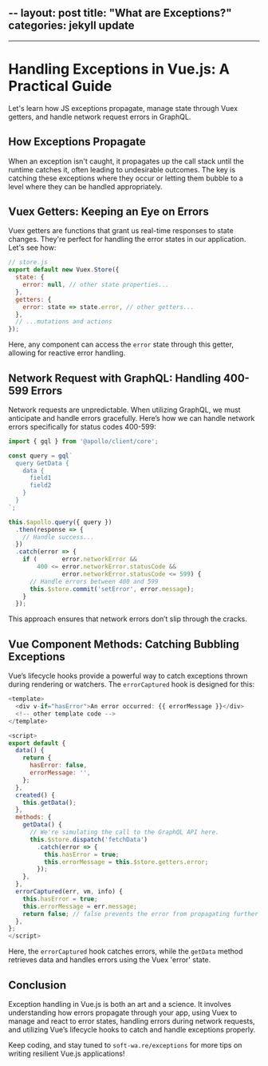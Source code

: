 --
layout: post
title:  "What are Exceptions?"
categories: jekyll update
---

---
# Handling Exceptions in Vue.js: A Practical Guide

Let's learn how JS exceptions propagate, manage state through Vuex getters, and handle network request errors in GraphQL.

## How Exceptions Propagate

When an exception isn't caught, it propagates up the call stack until the runtime catches it, often leading to undesirable outcomes. The key is catching these exceptions where they occur or letting them bubble to a level where they can be handled appropriately.

## Vuex Getters: Keeping an Eye on Errors

Vuex getters are functions that grant us real-time responses to state changes. They're perfect for handling the error states in our application. Let's see how:

```javascript
// store.js
export default new Vuex.Store({
  state: {
    error: null, // other state properties...
  },
  getters: {
    error: state => state.error, // other getters...
  },
  // ...mutations and actions
});
```

Here, any component can access the `error` state through this getter, allowing for reactive error handling.

## Network Request with GraphQL: Handling 400-599 Errors

Network requests are unpredictable. When utilizing GraphQL, we must anticipate and handle errors gracefully. Here’s how we can handle network errors specifically for status codes 400-599:

```javascript
import { gql } from '@apollo/client/core';

const query = gql`
  query GetData {
    data {
      field1
      field2
    }
  }
`;

this.$apollo.query({ query })
  .then(response => {
    // Handle success...
  })
  .catch(error => {
    if (       error.networkError && 
        400 <= error.networkError.statusCode && 
               error.networkError.statusCode <= 599) {
      // Handle errors between 400 and 599
      this.$store.commit('setError', error.message);
    }
  });
```

This approach ensures that network errors don’t slip through the cracks.

## Vue Component Methods: Catching Bubbling Exceptions

Vue’s lifecycle hooks provide a powerful way to catch exceptions thrown during rendering or watchers. The `errorCaptured` hook is designed for this:

```javascript
<template>
  <div v-if="hasError">An error occurred: {{ errorMessage }}</div>
  <!-- other template code -->
</template>

<script>
export default {
  data() {
    return {
      hasError: false,
      errorMessage: '',
    };
  },
  created() {
    this.getData();
  },
  methods: {
    getData() {
      // We're simulating the call to the GraphQL API here.
      this.$store.dispatch('fetchData')
        .catch(error => {
          this.hasError = true;
          this.errorMessage = this.$store.getters.error;
        });
    },
  },
  errorCaptured(err, vm, info) {
    this.hasError = true;
    this.errorMessage = err.message;
    return false; // false prevents the error from propagating further
  },
};
</script>
```

Here, the `errorCaptured` hook catches errors, while the `getData` method retrieves data and handles errors using the Vuex 'error' state.

## Conclusion

Exception handling in Vue.js is both an art and a science. It involves understanding how errors propagate through your app, using Vuex to manage and react to error states, handling errors during network requests, and utilizing Vue’s lifecycle hooks to catch and handle exceptions properly.

Keep coding, and stay tuned to `soft-wa.re/exceptions` for more tips on writing resilient Vue.js applications!